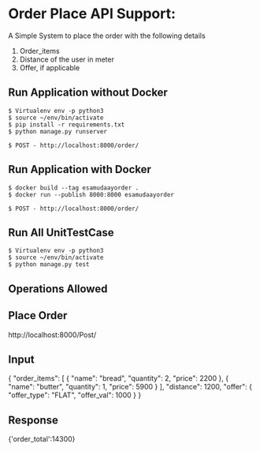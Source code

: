 # Order Place API Support:

  A Simple System to place the order with the following details
  1. Order_items
  2. Distance of the user in meter 
  3. Offer, if applicable
  

## Run Application without Docker

```
$ Virtualenv env -p python3
$ source ~/env/bin/activate
$ pip install -r requirements.txt
$ python manage.py runserver

$ POST - http://localhost:8000/order/
```


## Run Application with Docker

```
$ docker build --tag esamudaayorder .
$ docker run --publish 8000:8000 esamudaayorder

$ POST - http://localhost:8000/order/
```

## Run All UnitTestCase

```
$ Virtualenv env -p python3
$ source ~/env/bin/activate
$ python manage.py test
```
 
## Operations Allowed

 ## Place Order
 http://localhost:8000/Post/
 
 ## Input
 {
  "order_items": [
    {
      "name": "bread",
      "quantity": 2,
      "price": 2200
    },
    {
      "name": "butter",
      "quantity": 1,
      "price": 5900
    }
  ],
  "distance": 1200,
  "offer": {
    "offer_type": "FLAT",
    "offer_val": 1000
  }
 }
 
 ## Response
 {'order_total':14300}